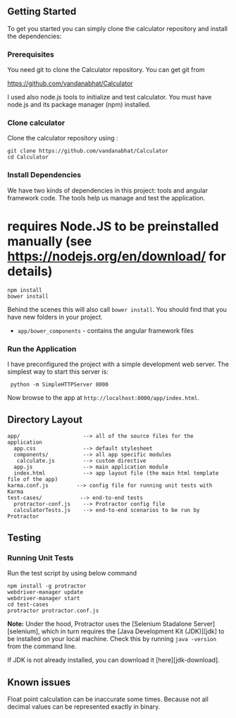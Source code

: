 
## Getting Started

To get you started you can simply clone the calculator repository and install the dependencies:

### Prerequisites

You need git to clone the Calculator repository. You can get git from

https://github.com/vandanabhat/Calculator

I used also  node.js tools to initialize and test calculator. You must have node.js and
its package manager (npm) installed.  

### Clone calculator

Clone the calculator repository using :

```
git clone https://github.com/vandanabhat/Calculator
cd Calculator
```

### Install Dependencies

We have two kinds of dependencies in this project: tools and angular framework code.  The tools help
us manage and test the application.

# requires Node.JS to be preinstalled manually (see https://nodejs.org/en/download/ for details)


```
npm install
bower install
```

Behind the scenes this will also call `bower install`.  You should find that you have  new
folders in your project.

* `app/bower_components` - contains the angular framework files

### Run the Application

I have preconfigured the project with a simple development web server.  The simplest way to start
this server is:

```
 python -m SimpleHTTPServer 8000
```

Now browse to the app at `http://localhost:8000/app/index.html`.



## Directory Layout

```
app/                    --> all of the source files for the application
  app.css               --> default stylesheet
  components/           --> all app specific modules
   calculate.js         --> custom directive
  app.js                --> main application module
  index.html            --> app layout file (the main html template file of the app)
karma.conf.js         --> config file for running unit tests with Karma
test-cases/            --> end-to-end tests
  protractor-conf.js    --> Protractor config file
  calculatorTests.js    --> end-to-end scenarios to be run by Protractor
```

## Testing

### Running Unit Tests

Run the test script by using below command
```
npm install -g protractor
webdriver-manager update
webdriver-manager start
cd test-cases
protractor protractor.conf.js
```

**Note:**
Under the hood, Protractor uses the [Selenium Stadalone Server][selenium], which in turn requires 
the [Java Development Kit (JDK)][jdk] to be installed on your local machine. Check this by running 
`java -version` from the command line.

If JDK is not already installed, you can download it [here][jdk-download].



## Known issues 

Float point calculation can be inaccurate some times.
Because not all decimal values can be represented exactly in binary.
